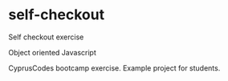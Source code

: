 # self-checkout

Self checkout exercise

Object oriented Javascript


CyprusCodes bootcamp exercise.
Example project for students.

